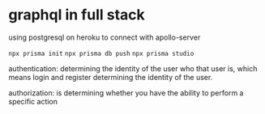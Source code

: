 # graphql in full stack

using postgresql on heroku to connect with apollo-server

`npx prisma init`
`npx prisma db push`
`npx prisma studio`



authentication: determining the identity of the user who that user is, which means login and register
determining the identity of the user.


authorization: is determining whether you have the ability to perform a specific action







